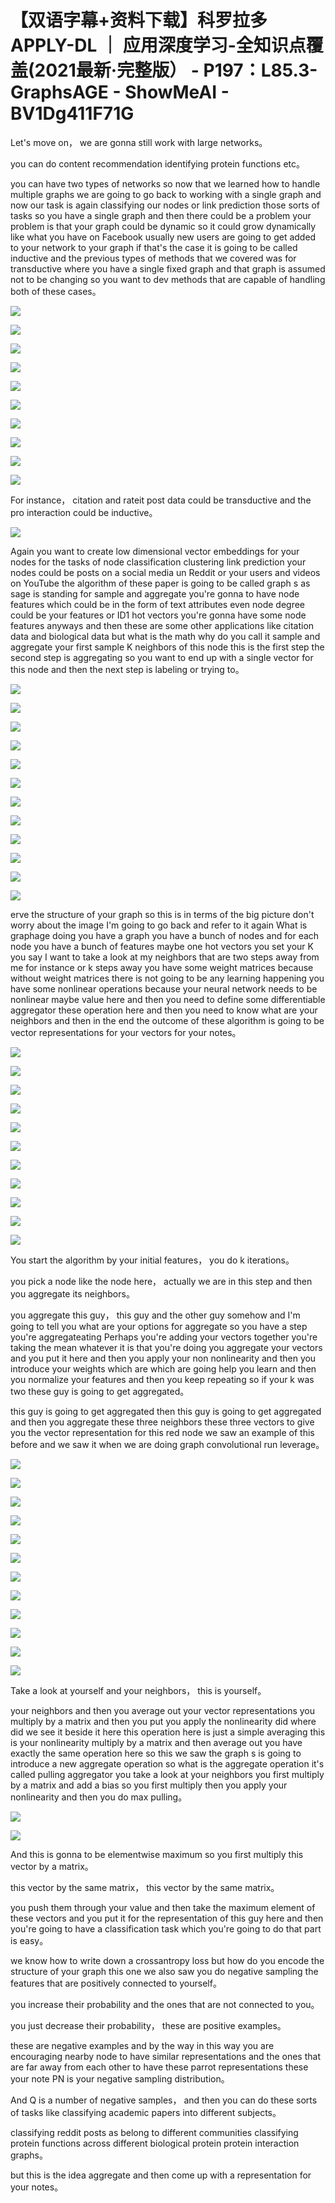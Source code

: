 # 【双语字幕+资料下载】科罗拉多 APPLY-DL ｜ 应用深度学习-全知识点覆盖(2021最新·完整版） - P197：L85.3- GraphsAGE - ShowMeAI - BV1Dg411F71G

Let's move on， we are gonna still work with large networks。

 you can do content recommendation identifying protein functions etc。

 you can have two types of networks so now that we learned how to handle multiple graphs we are going to go back to working with a single graph and now our task is again classifying our nodes or link prediction those sorts of tasks so you have a single graph and then there could be a problem your problem is that your graph could be dynamic so it could grow dynamically like what you have on Facebook usually new users are going to get added to your network to your graph if that's the case it is going to be called inductive and the previous types of methods that we covered was for transductive where you have a single fixed graph and that graph is assumed not to be changing so you want to dev methods that are capable of handling both of these cases。



![](img/03cbbc2a7d2c5f3d23a03221d94aa1f3_1.png)

![](img/03cbbc2a7d2c5f3d23a03221d94aa1f3_2.png)

![](img/03cbbc2a7d2c5f3d23a03221d94aa1f3_3.png)

![](img/03cbbc2a7d2c5f3d23a03221d94aa1f3_4.png)

![](img/03cbbc2a7d2c5f3d23a03221d94aa1f3_5.png)

![](img/03cbbc2a7d2c5f3d23a03221d94aa1f3_6.png)

![](img/03cbbc2a7d2c5f3d23a03221d94aa1f3_7.png)

![](img/03cbbc2a7d2c5f3d23a03221d94aa1f3_8.png)

![](img/03cbbc2a7d2c5f3d23a03221d94aa1f3_9.png)

![](img/03cbbc2a7d2c5f3d23a03221d94aa1f3_10.png)

For instance， citation and rateit post data could be transductive and the pro interaction could be inductive。



![](img/03cbbc2a7d2c5f3d23a03221d94aa1f3_12.png)

Again you want to create low dimensional vector embeddings for your nodes for the tasks of node classification clustering link prediction your nodes could be posts on a social media un Reddit or your users and videos on YouTube the algorithm of these paper is going to be called graph s as sage is standing for sample and aggregate you're gonna to have node features which could be in the form of text attributes even node degree could be your features or ID1 hot vectors you're gonna have some node features anyways and then these are some other applications like citation data and biological data but what is the math why do you call it sample and aggregate your first sample K neighbors of this node this is the first step the second step is aggregating so you want to end up with a single vector for this node and then the next step is labeling or trying to。



![](img/03cbbc2a7d2c5f3d23a03221d94aa1f3_14.png)

![](img/03cbbc2a7d2c5f3d23a03221d94aa1f3_15.png)

![](img/03cbbc2a7d2c5f3d23a03221d94aa1f3_16.png)

![](img/03cbbc2a7d2c5f3d23a03221d94aa1f3_17.png)

![](img/03cbbc2a7d2c5f3d23a03221d94aa1f3_18.png)

![](img/03cbbc2a7d2c5f3d23a03221d94aa1f3_19.png)

![](img/03cbbc2a7d2c5f3d23a03221d94aa1f3_20.png)

![](img/03cbbc2a7d2c5f3d23a03221d94aa1f3_21.png)

![](img/03cbbc2a7d2c5f3d23a03221d94aa1f3_22.png)

![](img/03cbbc2a7d2c5f3d23a03221d94aa1f3_23.png)

![](img/03cbbc2a7d2c5f3d23a03221d94aa1f3_24.png)

![](img/03cbbc2a7d2c5f3d23a03221d94aa1f3_25.png)

erve the structure of your graph so this is in terms of the big picture don't worry about the image I'm going to go back and refer to it again What is graphage doing you have a graph you have a bunch of nodes and for each node you have a bunch of features maybe one hot vectors you set your K you say I want to take a look at my neighbors that are two steps away from me for instance or k steps away you have some weight matrices because without weight matrices there is not going to be any learning happening you have some nonlinear operations because your neural network needs to be nonlinear maybe value here and then you need to define some differentiable aggregator these operation here and then you need to know what are your neighbors and then in the end the outcome of these algorithm is going to be vector representations for your vectors for your notes。



![](img/03cbbc2a7d2c5f3d23a03221d94aa1f3_27.png)

![](img/03cbbc2a7d2c5f3d23a03221d94aa1f3_28.png)

![](img/03cbbc2a7d2c5f3d23a03221d94aa1f3_29.png)

![](img/03cbbc2a7d2c5f3d23a03221d94aa1f3_30.png)

![](img/03cbbc2a7d2c5f3d23a03221d94aa1f3_31.png)

![](img/03cbbc2a7d2c5f3d23a03221d94aa1f3_32.png)

![](img/03cbbc2a7d2c5f3d23a03221d94aa1f3_33.png)

![](img/03cbbc2a7d2c5f3d23a03221d94aa1f3_34.png)

![](img/03cbbc2a7d2c5f3d23a03221d94aa1f3_35.png)

![](img/03cbbc2a7d2c5f3d23a03221d94aa1f3_36.png)

![](img/03cbbc2a7d2c5f3d23a03221d94aa1f3_37.png)

You start the algorithm by your initial features， you do k iterations。

 you pick a node like the node here， actually we are in this step and then you aggregate its neighbors。

 you aggregate this guy， this guy and the other guy somehow and I'm going to tell you what are your options for aggregate so you have a step you're aggregateating Perhaps you're adding your vectors together you're taking the mean whatever it is that you're doing you aggregate your vectors and you put it here and then you apply your non nonlinearity and then you introduce your weights which are which are going help you learn and then you normalize your features and then you keep repeating so if your k was two these guy is going to get aggregated。

 this guy is going to get aggregated then this guy is going to get aggregated and then you aggregate these three neighbors these three vectors to give you the vector representation for this red node we saw an example of this before and we saw it when we are doing graph convolutional run leverage。



![](img/03cbbc2a7d2c5f3d23a03221d94aa1f3_39.png)

![](img/03cbbc2a7d2c5f3d23a03221d94aa1f3_40.png)

![](img/03cbbc2a7d2c5f3d23a03221d94aa1f3_41.png)

![](img/03cbbc2a7d2c5f3d23a03221d94aa1f3_42.png)

![](img/03cbbc2a7d2c5f3d23a03221d94aa1f3_43.png)

![](img/03cbbc2a7d2c5f3d23a03221d94aa1f3_44.png)

![](img/03cbbc2a7d2c5f3d23a03221d94aa1f3_45.png)

![](img/03cbbc2a7d2c5f3d23a03221d94aa1f3_46.png)

![](img/03cbbc2a7d2c5f3d23a03221d94aa1f3_47.png)

![](img/03cbbc2a7d2c5f3d23a03221d94aa1f3_48.png)

![](img/03cbbc2a7d2c5f3d23a03221d94aa1f3_49.png)

![](img/03cbbc2a7d2c5f3d23a03221d94aa1f3_50.png)

Take a look at yourself and your neighbors， this is yourself。

 your neighbors and then you average out your vector representations you multiply by a matrix and then you put you apply the nonlinearity did where did we see it beside it here this operation here is just a simple averaging this is your nonlinearity multiply by a matrix and then average out you have exactly the same operation here so this we saw the graph s is going to introduce a new aggregate operation so what is the aggregate operation it's called pulling aggregator you take a look at your neighbors you first multiply by a matrix and add a bias so you first multiply then you apply your nonlinearity and then you do max pulling。



![](img/03cbbc2a7d2c5f3d23a03221d94aa1f3_52.png)

![](img/03cbbc2a7d2c5f3d23a03221d94aa1f3_53.png)

And this is gonna to be elementwise maximum so you first multiply this vector by a matrix。

 this vector by the same matrix， this vector by the same matrix。

 you push them through your value and then take the maximum element of these vectors and you put it for the representation of this guy here and then you're going to have a classification task which you're going to do that part is easy。

 we know how to write down a crossantropy loss but how do you encode the structure of your graph this one we also saw you do negative sampling the features that are positively connected to yourself。

 you increase their probability and the ones that are not connected to you。

 you just decrease their probability， these are positive examples。

 these are negative examples and by the way in this way you are encouraging nearby node to have similar representations and the ones that are far away from each other to have these parrot representations these your note PN is your negative sampling distribution。

And Q is a number of negative samples， and then you can do these sorts of tasks like classifying academic papers into different subjects。

 classifying reddit posts as belong to different communities classifying protein functions across different biological protein protein interaction graphs。

 but this is the idea aggregate and then come up with a representation for your notes。

